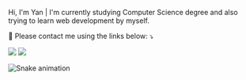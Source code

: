 Hi, I'm Yan | I'm currently studying Computer Science degree and also trying to learn web development by myself.

<p align="left">
  💌 Please contact me using the links below: ⤵️
</p>

<div> 
   
  <a href = "mailto:yancalvo@gmail.com"><img src="https://img.shields.io/badge/-Gmail-%23333?style=for-the-badge&logo=gmail&logoColor=white" target="_blank"></a>
  <a href="https://www.linkedin.com/in/yan-calvo-078592252/" target="_blank"><img src="https://img.shields.io/badge/-LinkedIn-%230077B5?style=for-the-badge&logo=linkedin&logoColor=white" target="_blank"></a> 

</p>  

![Snake animation](https://github.com/yancalvo/yancalvo/blob/output/github-contribution-grid-snake.svg)

<div>
